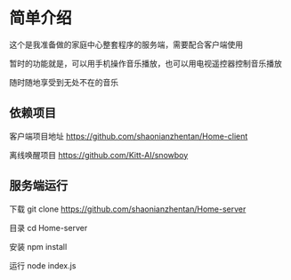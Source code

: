 # 简单介绍

这个是我准备做的家庭中心整套程序的服务端，需要配合客户端使用

暂时的功能就是，可以用手机操作音乐播放，也可以用电视遥控器控制音乐播放

随时随地享受到无处不在的音乐

## 依赖项目

客户端项目地址 https://github.com/shaonianzhentan/Home-client

离线唤醒项目 https://github.com/Kitt-AI/snowboy

## 服务端运行

下载
git clone https://github.com/shaonianzhentan/Home-server

目录
cd Home-server

安装
npm install

运行
node index.js
